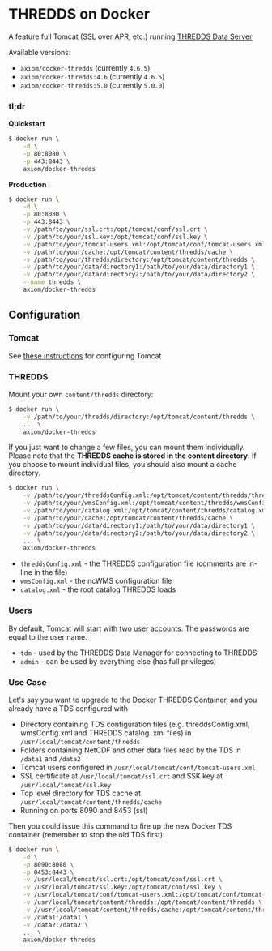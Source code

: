 # THREDDS on Docker

A feature full Tomcat (SSL over APR, etc.) running [THREDDS Data Server](http://www.unidata.ucar.edu/software/thredds/current/tds/)

Available versions:

* `axiom/docker-thredds` (currently `4.6.5`)
* `axiom/docker-thredds:4.6` (currently `4.6.5`)
* `axiom/docker-thredds:5.0` (currently `5.0.0`)

### tl;dr

**Quickstart**

```bash
$ docker run \
    -d \
    -p 80:8080 \
    -p 443:8443 \
    axiom/docker-thredds
```

**Production**


```bash
$ docker run \
    -d \
    -p 80:8080 \
    -p 443:8443 \
    -v /path/to/your/ssl.crt:/opt/tomcat/conf/ssl.crt \
    -v /path/to/your/ssl.key:/opt/tomcat/conf/ssl.key \
    -v /path/to/your/tomcat-users.xml:/opt/tomcat/conf/tomcat-users.xml \
    -v /path/to/your/cache:/opt/tomcat/content/thredds/cache \
    -v /path/to/your/thredds/directory:/opt/tomcat/content/thredds \
    -v /path/to/your/data/directory1:/path/to/your/data/directory1 \
    -v /path/to/your/data/directory2:/path/to/your/data/directory2 \
    --name thredds \
    axiom/docker-thredds
```

## Configuration

### Tomcat

See [these instructions](https://github.com/axiom-data-science/docker-tomcat) for configuring Tomcat


### THREDDS


Mount your own `content/thredds` directory:

```bash
$ docker run \
    -v /path/to/your/thredds/directory:/opt/tomcat/content/thredds \
    ... \
    axiom/docker-thredds
```

If you just want to change a few files, you can mount them individually. Please
note that the **THREDDS cache is stored in the content directory**. If you choose
to mount individual files, you should also mount a cache directory.

```bash
$ docker run \
    -v /path/to/your/threddsConfig.xml:/opt/tomcat/content/thredds/threddsConfig.xml \
    -v /path/to/your/wmsConfig.xml:/opt/tomcat/content/thredds/wmsConfig.xml \
    -v /path/to/your/catalog.xml:/opt/tomcat/content/thredds/catalog.xml \
    -v /path/to/your/cache:/opt/tomcat/content/thredds/cache \
    -v /path/to/your/data/directory1:/path/to/your/data/directory1 \
    -v /path/to/your/data/directory2:/path/to/your/data/directory2 \
    ... \
    axiom/docker-thredds
```

* `threddsConfig.xml` - the THREDDS configuration file (comments are in-line in the file)
* `wmsConfig.xml` - the ncWMS configuration file
* `catalog.xml` - the root catalog THREDDS loads


### Users

By default, Tomcat will start with [two user accounts](https://github.com/axiom-data-science/docker-thredds/blob/master/files/tomcat-users.xml). The passwords are equal to the user name.

* `tdm` - used by the THREDDS Data Manager for connecting to THREDDS
* `admin` - can be used by everything else (has full privileges)

### Use Case

 Let's say you want to upgrade to the Docker THREDDS Container, and you already have a TDS configured with
 * Directory containing TDS configuration files (e.g. threddsConfig.xml, wmsConfig.xml and THREDDS catalog .xml files) in `/usr/local/tomcat/content/thredds`
 * Folders containing NetCDF and other data files read by the TDS in `/data1` and `/data2`
 * Tomcat users configured in `/usr/local/tomcat/conf/tomcat-users.xml`
 * SSL certificate at `/usr/local/tomcat/ssl.crt` and SSK key at `/usr/local/tomcat/ssl.key`
 * Top level directory for TDS cache at `/usr/local/tomcat/content/thredds/cache`
 * Running on ports 8090 and 8453 (ssl)
 
Then you could issue this command to fire up the new Docker TDS container (remember to stop the old TDS first):
```bash
$ docker run \
    -d \
    -p 8090:8080 \
    -p 8453:8443 \
    -v /usr/local/tomcat/ssl.crt:/opt/tomcat/conf/ssl.crt \
    -v /usr/local/tomcat/ssl.key:/opt/tomcat/conf/ssl.key \
    -v /usr/local/tomcat/conf/tomcat-users.xml:/opt/tomcat/conf/tomcat-users.xml \
    -v /usr/local/tomcat/content/thredds:/opt/tomcat/content/thredds \
    -v //usr/local/tomcat/content/thredds/cache:/opt/tomcat/content/thredds/cache \
    -v /data1:/data1 \
    -v /data2:/data2 \
    ... \
    axiom/docker-thredds
```

